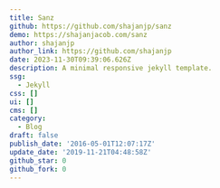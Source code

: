 ```yaml
---
title: Sanz
github: https://github.com/shajanjp/sanz
demo: https://shajanjacob.com/sanz
author: shajanjp
author_link: https://github.com/shajanjp
date: 2023-11-30T09:39:06.626Z
description: A minimal responsive jekyll template.
ssg:
  - Jekyll
css: []
ui: []
cms: []
category:
  - Blog
draft: false
publish_date: '2016-05-01T12:07:17Z'
update_date: '2019-11-21T04:48:58Z'
github_star: 0
github_fork: 0
---
```

